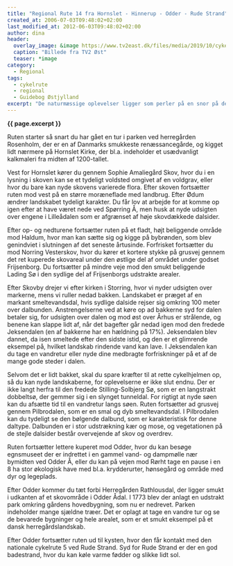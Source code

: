 ```yaml
---
title: "Regional Rute 14 fra Hornslet - Hinnerup - Odder - Rude Strand"
created_at: 2006-07-03T09:48:02+02:00
last_modified_at: 2012-06-03T09:48:02+02:00
author: dina
header:
  overlay_image: &image https://www.tv2east.dk/files/media/2019/10/cykelferie.jpg
  caption: "Billede fra TV2 Øst"
  teaser: *image
category:
  - Regional
tags:
  - cykelrute
  - regional
  - Guidebog Østjylland
excerpt: "De naturmæssige oplevelser ligger som perler på en snor på denne rute, som også fungerer som forbindelsesled med syv andre cykelruter."
---
```


**{{ page.excerpt }}**

Ruten starter så snart du har gået en tur i parken ved herregården Rosenholm, der er en af Danmarks smukkeste renæssancegårde, og kigget lidt nærmere på Hornslet Kirke, der bl.a. indeholder et usædvanligt kalkmaleri fra midten af 1200-tallet.
 
Vest for Hornslet kører du gennem Sophie Amaliegård Skov, hvor du i en lysning i skoven kan se et tydeligt voldsted omgivet af en voldgrav, eller hvor du bare kan nyde skovens varierede flora. Efter skoven fortsætter ruten mod vest på en større moræneflade med landbrug. Efter Ødum ændrer landskabet tydeligt karakter. Du får lov at arbejde for at komme op igen efter at have været nede ved Spørring Å, men husk at nyde udsigten over engene i Lilleådalen som er afgrænset af høje skovdækkede dalsider.
 
Efter op- og nedturene fortsætter ruten på et fladt, højt beliggende område mod Haldum, hvor man kan sætte sig og kigge på bybrønden, som blev genindviet i slutningen af det seneste årtusinde. Forfrisket fortsætter du mod Norring Vesterskov, hvor du kører et kortere stykke på grusvej gennem det ret kuperede skovareal under den østlige del af området under godset Frijsenborg. Du fortsætter på mindre veje mod den smukt beliggende Lading Sø i den sydlige del af Frijsenborgs udstrakte arealer.
 
Efter Skovby drejer vi efter kirken i Storring, hvor vi nyder udsigten over markerne, mens vi ruller nedad bakken. Landskabet er præget af en markant smeltevandsdal, hvis sydlige dalside rejser sig omkring 100 meter over dalbunden. Anstrengelserne ved at køre op ad bakkerne syd for dalen betaler sig, for udsigten over dalen og mod øst over Århus er strålende, og benene kan slappe lidt af, når det bagefter går nedad igen mod den fredede Jeksendalen (en af bakkerne har en hældning på 17%). Jeksendalen blev dannet, da isen smeltede efter den sidste istid, og den er et glimrende eksempel på, hvilket landskab rindende vand kan lave. I Jeksendalen kan du tage en vandretur eller nyde dine medbragte forfriskninger på et af de mange gode steder i dalen.
 
Selvom det er lidt bakket, skal du spare kræfter til at rette cykelhjelmen op, så du kan nyde landskaberne, for oplevelserne er ikke slut endnu. Der er ikke langt herfra til den fredede Stilling-Solbjerg Sø, som er en langstrakt dobbeltsø, der gemmer sig i en slynget tunneldal. For rigtigt at nyde søen kan du afsætte tid til en vandretur langs søen. Ruten fortsætter ad grusvej gennem Pilbrodalen, som er en smal og dyb smeltevandsdal. I Pilbrodalen kan du tydeligt se den bølgende dalbund, som er karakteristisk for denne daltype. Dalbunden er i stor udstrækning kær og mose, og vegetationen på de stejle dalsider består overvejende af skov og overdrev.
 
Ruten fortsætter lettere kuperet mod Odder, hvor du kan besøge egnsmuseet der er indrettet i en gammel vand- og dampmølle nær bymidten ved Odder Å, eller du kan på vejen mod Rørht tage en pause i en 8 ha stor økologisk have med bl.a. krydderurter, hønsegård og område med dyr og legeplads.

Efter Odder kommer du tæt forbi Herregården Rathlousdal, der ligger smukt i udkanten af et skovområde i Odder Ådal. I 1773 blev der anlagt en udstrakt park omkring gårdens hovedbygning, som nu er nedrevet. Parken indeholder mange sjældne træer. Det er oplagt at tage en vandre tur og se de bevarede bygninger og hele arealet, som er et smukt eksempel på et dansk herregårdslandskab.

Efter Odder fortsætter ruten ud til kysten, hvor den får kontakt med den nationale cykelrute 5 ved Rude Strand. Syd for Rude Strand er der en god badestrand, hvor du kan køle varme fødder og slikke lidt sol.

